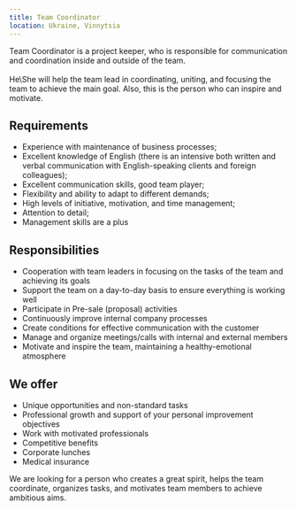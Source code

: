 ```yaml
---
title: Team Coordinator
location: Ukraine, Vinnytsia
---
```

Team Coordinator is a project keeper, who is responsible for communication and coordination inside and outside of the team.\
\
He\She will help the team lead in coordinating, uniting, and focusing the team to achieve the main goal. Also, this is the person who can inspire and motivate.

## Requirements

* Experience with maintenance of business processes;
* Excellent knowledge of English (there is an intensive both written and verbal communication with English-speaking clients and foreign colleagues);
* Excellent communication skills, good team player;
* Flexibility and ability to adapt to different demands;
* High levels of initiative, motivation, and time management;
* Attention to detail;
* Management skills are a plus

## Responsibilities

* Cooperation with team leaders in focusing on the tasks of the team and achieving its goals
* Support the team on a day-to-day basis to ensure everything is working well
* Participate in Pre-sale (proposal) activities
* Continuously improve internal company processes
* Create conditions for effective communication with the customer
* Manage and organize meetings/calls with internal and external members
* Motivate and inspire the team, maintaining a healthy-emotional atmosphere

## We offer

* Unique opportunities and non-standard tasks
* Professional growth and support of your personal improvement objectives
* Work with motivated professionals
* Competitive benefits
* Corporate lunches
* Medical insurance

We are looking for a person who creates a great spirit, helps the team coordinate, organizes tasks, and motivates team members to achieve ambitious aims.